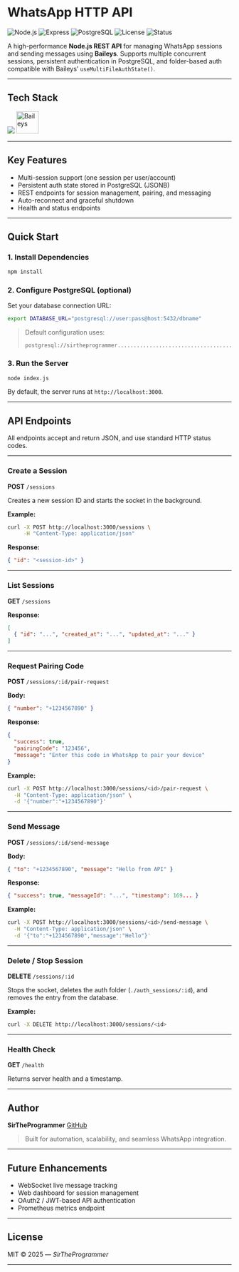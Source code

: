 # WhatsApp HTTP API

![Node.js](https://img.shields.io/badge/Node.js-18+-green?logo=node.js\&logoColor=white)
![Express](https://img.shields.io/badge/Express.js-Backend-lightgrey?logo=express)
![PostgreSQL](https://img.shields.io/badge/PostgreSQL-Database-blue?logo=postgresql)
![License](https://img.shields.io/badge/License-MIT-yellow)
![Status](https://img.shields.io/badge/Status-Stable-success)

A high-performance **Node.js REST API** for managing WhatsApp sessions and sending messages using **Baileys**.
Supports multiple concurrent sessions, persistent authentication in PostgreSQL, and folder-based auth compatible with Baileys’ `useMultiFileAuthState()`.

---

## Tech Stack

<p align="left">
  <img src="https://skillicons.dev/icons?i=nodejs,express,postgres,js,bash,linux,git" />
  <img src="https://baileys.wiki/img/WhiskeySockets-colorful.png" alt="Baileys" height="50" width="50"/>
</p>

---

## Key Features

* Multi-session support (one session per user/account)
* Persistent auth state stored in PostgreSQL (JSONB)
* REST endpoints for session management, pairing, and messaging
* Auto-reconnect and graceful shutdown
* Health and status endpoints

---

## Quick Start

### 1. Install Dependencies

```bash
npm install
```

### 2. Configure PostgreSQL (optional)

Set your database connection URL:

```bash
export DATABASE_URL="postgresql://user:pass@host:5432/dbname"
```

> Default configuration uses:
>
> ```
> postgresql://sirtheprogrammer............................................
> ```

### 3. Run the Server

```bash
node index.js
```

By default, the server runs at `http://localhost:3000`.

---

## API Endpoints

All endpoints accept and return JSON, and use standard HTTP status codes.

---

### Create a Session

**POST** `/sessions`

Creates a new session ID and starts the socket in the background.

**Example:**

```bash
curl -X POST http://localhost:3000/sessions \
     -H "Content-Type: application/json"
```

**Response:**

```json
{ "id": "<session-id>" }
```

---

### List Sessions

**GET** `/sessions`

**Response:**

```json
[
  { "id": "...", "created_at": "...", "updated_at": "..." }
]
```

---

### Request Pairing Code

**POST** `/sessions/:id/pair-request`

**Body:**

```json
{ "number": "+1234567890" }
```

**Response:**

```json
{
  "success": true,
  "pairingCode": "123456",
  "message": "Enter this code in WhatsApp to pair your device"
}
```

**Example:**

```bash
curl -X POST http://localhost:3000/sessions/<id>/pair-request \
  -H "Content-Type: application/json" \
  -d '{"number":"+1234567890"}'
```

---

### Send Message

**POST** `/sessions/:id/send-message`

**Body:**

```json
{ "to": "+1234567890", "message": "Hello from API" }
```

**Response:**

```json
{ "success": true, "messageId": "...", "timestamp": 169... }
```

**Example:**

```bash
curl -X POST http://localhost:3000/sessions/<id>/send-message \
  -H "Content-Type: application/json" \
  -d '{"to":"+1234567890","message":"Hello"}'
```

---

### Delete / Stop Session

**DELETE** `/sessions/:id`

Stops the socket, deletes the auth folder (`./auth_sessions/:id`), and removes the entry from the database.

**Example:**

```bash
curl -X DELETE http://localhost:3000/sessions/<id>
```

---

### Health Check

**GET** `/health`

Returns server health and a timestamp.

---

## Author

**SirTheProgrammer**
[GitHub](https://github.com/sirtheprogrammer)

> Built for automation, scalability, and seamless WhatsApp integration.

---

## Future Enhancements

* WebSocket live message tracking
* Web dashboard for session management
* OAuth2 / JWT-based API authentication
* Prometheus metrics endpoint

---

## License

MIT © 2025 — *SirTheProgrammer*

---

